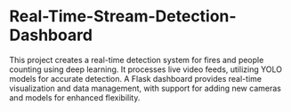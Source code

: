 # Real-Time-Stream-Detection-Dashboard
This project creates a real-time detection system for fires and people counting using deep learning. It processes live video feeds, utilizing YOLO models for accurate detection. A Flask dashboard provides real-time visualization and data management, with support for adding new cameras and models for enhanced flexibility.
